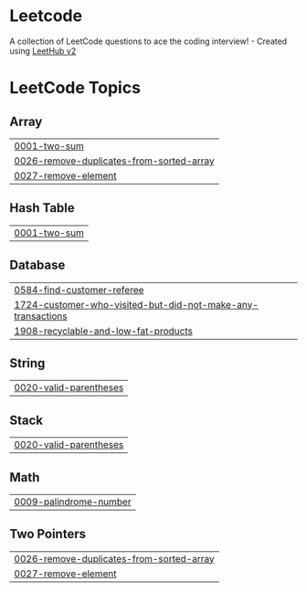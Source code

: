 # Leetcode
A collection of LeetCode questions to ace the coding interview! - Created using [LeetHub v2](https://github.com/arunbhardwaj/LeetHub-2.0)

<!---LeetCode Topics Start-->
# LeetCode Topics
## Array
|  |
| ------- |
| [0001-two-sum](https://github.com/Himanshu2373/Leetcode/tree/master/0001-two-sum) |
| [0026-remove-duplicates-from-sorted-array](https://github.com/Himanshu2373/Leetcode/tree/master/0026-remove-duplicates-from-sorted-array) |
| [0027-remove-element](https://github.com/Himanshu2373/Leetcode/tree/master/0027-remove-element) |
## Hash Table
|  |
| ------- |
| [0001-two-sum](https://github.com/Himanshu2373/Leetcode/tree/master/0001-two-sum) |
## Database
|  |
| ------- |
| [0584-find-customer-referee](https://github.com/Himanshu2373/Leetcode/tree/master/0584-find-customer-referee) |
| [1724-customer-who-visited-but-did-not-make-any-transactions](https://github.com/Himanshu2373/Leetcode/tree/master/1724-customer-who-visited-but-did-not-make-any-transactions) |
| [1908-recyclable-and-low-fat-products](https://github.com/Himanshu2373/Leetcode/tree/master/1908-recyclable-and-low-fat-products) |
## String
|  |
| ------- |
| [0020-valid-parentheses](https://github.com/Himanshu2373/Leetcode/tree/master/0020-valid-parentheses) |
## Stack
|  |
| ------- |
| [0020-valid-parentheses](https://github.com/Himanshu2373/Leetcode/tree/master/0020-valid-parentheses) |
## Math
|  |
| ------- |
| [0009-palindrome-number](https://github.com/Himanshu2373/Leetcode/tree/master/0009-palindrome-number) |
## Two Pointers
|  |
| ------- |
| [0026-remove-duplicates-from-sorted-array](https://github.com/Himanshu2373/Leetcode/tree/master/0026-remove-duplicates-from-sorted-array) |
| [0027-remove-element](https://github.com/Himanshu2373/Leetcode/tree/master/0027-remove-element) |
<!---LeetCode Topics End-->